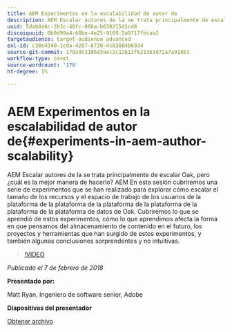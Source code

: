 ```yaml
---
title: AEM Experimentos en la escalabilidad de autor de
description: AEM Escalar autores de la se trata principalmente de escalar Oak, pero ¿cuál es la mejor manera de hacerlo? AEM En esta sesión cubriremos una serie de experimentos que se han realizado para explorar cómo escalar el tamaño de los recursos y el espacio de trabajo de los usuarios de la plataforma de la plataforma de la plataforma de la plataforma de la plataforma de la plataforma de datos de Oak. Cubriremos lo que se aprendió de estos experimentos, cómo lo que aprendimos afecta la forma en que pensamos del almacenamiento de contenido en el futuro, los proyectos y herramientas que han surgido de estos experimentos, y también algunas conclusiones sorprendentes y no intuitivas.
uuid: 5dab0a6c-2b3c-40fc-866a-b630215d1cd8
discoiquuid: 0b0d99a4-60be-4e25-9169-5a9717fbcaa2
targetaudience: target-audience advanced
exl-id: c38e4340-1cda-4267-8738-4c83884b6934
source-git-commit: 1792dc318643aec2c12613f621361d72a7a918b1
workflow-type: tm+mt
source-wordcount: '178'
ht-degree: 1%

---
```


# AEM Experimentos en la escalabilidad de autor de{#experiments-in-aem-author-scalability}

AEM Escalar autores de la se trata principalmente de escalar Oak, pero ¿cuál es la mejor manera de hacerlo? AEM En esta sesión cubriremos una serie de experimentos que se han realizado para explorar cómo escalar el tamaño de los recursos y el espacio de trabajo de los usuarios de la plataforma de la plataforma de la plataforma de la plataforma de la plataforma de la plataforma de datos de Oak. Cubriremos lo que se aprendió de estos experimentos, cómo lo que aprendimos afecta la forma en que pensamos del almacenamiento de contenido en el futuro, los proyectos y herramientas que han surgido de estos experimentos, y también algunas conclusiones sorprendentes y no intuitivas.

>[!VIDEO](https://video.tv.adobe.com/v/21522/?quality=9)

*Publicado el 7 de febrero de 2018*

**Presentado por:**

Matt Ryan, Ingeniero de software senior, Adobe

**Diapositivas del presentador**

[Obtener archivo](assets/experiments+in+aem+author+scalability+2+7+18.pdf)
<!--
[Get back to the Overview](https://helpx.adobe.com/experience-manager/kt/eseminars/gems/aem-index.html)
-->
